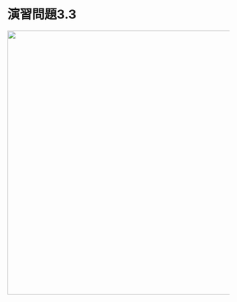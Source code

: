 # 演習問題3.3

<img src="https://horie-t.github.io/DigitalDesignAndComputerArchitecture-Ans/images/ex3-3/ex-3-3-wave.svg" width="600px" />

